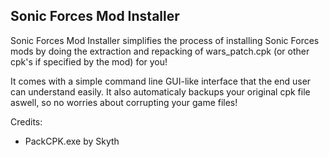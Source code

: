 ## Sonic Forces Mod Installer

Sonic Forces Mod Installer simplifies the process of installing Sonic Forces mods by doing the extraction and repacking
of wars_patch.cpk (or other cpk's if specified by the mod) for you!

It comes with a simple command line GUI-like interface that the end user can understand easily. It also automaticaly backups your original cpk file aswell, so no worries about corrupting your game files!


Credits:
- PackCPK.exe by Skyth
